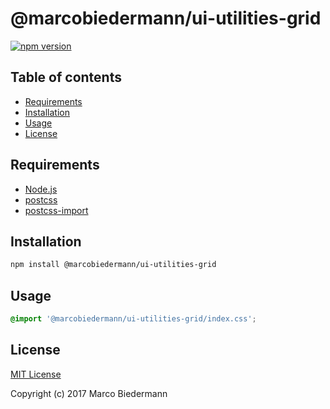# @marcobiedermann/ui-utilities-grid

[![npm version](https://badge.fury.io/js/%40marcobiedermann%2Fui-utilities-grid.svg)](https://badge.fury.io/js/%40marcobiedermann%2Fui-utilities-grid)

## Table of contents

* [Requirements](#requirements)
* [Installation](#installation)
* [Usage](#usage)
* [License](#license)

## Requirements

* [Node.js](https://nodejs.org)
* [postcss](https://github.com/postcss/postcss)
* [postcss-import](https://github.com/postcss/postcss-import)

## Installation

```sh
npm install @marcobiedermann/ui-utilities-grid
```

## Usage

```css
@import '@marcobiedermann/ui-utilities-grid/index.css';
```

## License

[MIT License](../../LICENSE)

Copyright (c) 2017 Marco Biedermann
